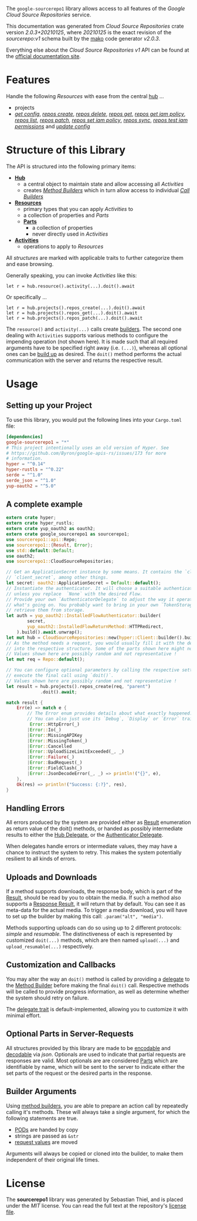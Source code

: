 <!---
DO NOT EDIT !
This file was generated automatically from 'src/mako/api/README.md.mako'
DO NOT EDIT !
-->
The `google-sourcerepo1` library allows access to all features of the *Google Cloud Source Repositories* service.

This documentation was generated from *Cloud Source Repositories* crate version *2.0.3+20210125*, where *20210125* is the exact revision of the *sourcerepo:v1* schema built by the [mako](http://www.makotemplates.org/) code generator *v2.0.3*.

Everything else about the *Cloud Source Repositories* *v1* API can be found at the
[official documentation site](https://cloud.google.com/source-repositories/docs/apis).
# Features

Handle the following *Resources* with ease from the central [hub](https://docs.rs/google-sourcerepo1/2.0.3+20210125/google_sourcerepo1/CloudSourceRepositories) ... 

* projects
 * [*get config*](https://docs.rs/google-sourcerepo1/2.0.3+20210125/google_sourcerepo1/api::ProjectGetConfigCall), [*repos create*](https://docs.rs/google-sourcerepo1/2.0.3+20210125/google_sourcerepo1/api::ProjectRepoCreateCall), [*repos delete*](https://docs.rs/google-sourcerepo1/2.0.3+20210125/google_sourcerepo1/api::ProjectRepoDeleteCall), [*repos get*](https://docs.rs/google-sourcerepo1/2.0.3+20210125/google_sourcerepo1/api::ProjectRepoGetCall), [*repos get iam policy*](https://docs.rs/google-sourcerepo1/2.0.3+20210125/google_sourcerepo1/api::ProjectRepoGetIamPolicyCall), [*repos list*](https://docs.rs/google-sourcerepo1/2.0.3+20210125/google_sourcerepo1/api::ProjectRepoListCall), [*repos patch*](https://docs.rs/google-sourcerepo1/2.0.3+20210125/google_sourcerepo1/api::ProjectRepoPatchCall), [*repos set iam policy*](https://docs.rs/google-sourcerepo1/2.0.3+20210125/google_sourcerepo1/api::ProjectRepoSetIamPolicyCall), [*repos sync*](https://docs.rs/google-sourcerepo1/2.0.3+20210125/google_sourcerepo1/api::ProjectRepoSyncCall), [*repos test iam permissions*](https://docs.rs/google-sourcerepo1/2.0.3+20210125/google_sourcerepo1/api::ProjectRepoTestIamPermissionCall) and [*update config*](https://docs.rs/google-sourcerepo1/2.0.3+20210125/google_sourcerepo1/api::ProjectUpdateConfigCall)




# Structure of this Library

The API is structured into the following primary items:

* **[Hub](https://docs.rs/google-sourcerepo1/2.0.3+20210125/google_sourcerepo1/CloudSourceRepositories)**
    * a central object to maintain state and allow accessing all *Activities*
    * creates [*Method Builders*](https://docs.rs/google-sourcerepo1/2.0.3+20210125/google_sourcerepo1/client::MethodsBuilder) which in turn
      allow access to individual [*Call Builders*](https://docs.rs/google-sourcerepo1/2.0.3+20210125/google_sourcerepo1/client::CallBuilder)
* **[Resources](https://docs.rs/google-sourcerepo1/2.0.3+20210125/google_sourcerepo1/client::Resource)**
    * primary types that you can apply *Activities* to
    * a collection of properties and *Parts*
    * **[Parts](https://docs.rs/google-sourcerepo1/2.0.3+20210125/google_sourcerepo1/client::Part)**
        * a collection of properties
        * never directly used in *Activities*
* **[Activities](https://docs.rs/google-sourcerepo1/2.0.3+20210125/google_sourcerepo1/client::CallBuilder)**
    * operations to apply to *Resources*

All *structures* are marked with applicable traits to further categorize them and ease browsing.

Generally speaking, you can invoke *Activities* like this:

```Rust,ignore
let r = hub.resource().activity(...).doit().await
```

Or specifically ...

```ignore
let r = hub.projects().repos_create(...).doit().await
let r = hub.projects().repos_get(...).doit().await
let r = hub.projects().repos_patch(...).doit().await
```

The `resource()` and `activity(...)` calls create [builders][builder-pattern]. The second one dealing with `Activities` 
supports various methods to configure the impending operation (not shown here). It is made such that all required arguments have to be 
specified right away (i.e. `(...)`), whereas all optional ones can be [build up][builder-pattern] as desired.
The `doit()` method performs the actual communication with the server and returns the respective result.

# Usage

## Setting up your Project

To use this library, you would put the following lines into your `Cargo.toml` file:

```toml
[dependencies]
google-sourcerepo1 = "*"
# This project intentionally uses an old version of Hyper. See
# https://github.com/Byron/google-apis-rs/issues/173 for more
# information.
hyper = "^0.14"
hyper-rustls = "^0.22"
serde = "^1.0"
serde_json = "^1.0"
yup-oauth2 = "^5.0"
```

## A complete example

```Rust
extern crate hyper;
extern crate hyper_rustls;
extern crate yup_oauth2 as oauth2;
extern crate google_sourcerepo1 as sourcerepo1;
use sourcerepo1::api::Repo;
use sourcerepo1::{Result, Error};
use std::default::Default;
use oauth2;
use sourcerepo1::CloudSourceRepositories;

// Get an ApplicationSecret instance by some means. It contains the `client_id` and 
// `client_secret`, among other things.
let secret: oauth2::ApplicationSecret = Default::default();
// Instantiate the authenticator. It will choose a suitable authentication flow for you, 
// unless you replace  `None` with the desired Flow.
// Provide your own `AuthenticatorDelegate` to adjust the way it operates and get feedback about 
// what's going on. You probably want to bring in your own `TokenStorage` to persist tokens and
// retrieve them from storage.
let auth = yup_oauth2::InstalledFlowAuthenticator::builder(
        secret,
        yup_oauth2::InstalledFlowReturnMethod::HTTPRedirect,
    ).build().await.unwrap();
let mut hub = CloudSourceRepositories::new(hyper::Client::builder().build(hyper_rustls::HttpsConnector::with_native_roots()), auth);
// As the method needs a request, you would usually fill it with the desired information
// into the respective structure. Some of the parts shown here might not be applicable !
// Values shown here are possibly random and not representative !
let mut req = Repo::default();

// You can configure optional parameters by calling the respective setters at will, and
// execute the final call using `doit()`.
// Values shown here are possibly random and not representative !
let result = hub.projects().repos_create(req, "parent")
             .doit().await;

match result {
    Err(e) => match e {
        // The Error enum provides details about what exactly happened.
        // You can also just use its `Debug`, `Display` or `Error` traits
         Error::HttpError(_)
        |Error::Io(_)
        |Error::MissingAPIKey
        |Error::MissingToken(_)
        |Error::Cancelled
        |Error::UploadSizeLimitExceeded(_, _)
        |Error::Failure(_)
        |Error::BadRequest(_)
        |Error::FieldClash(_)
        |Error::JsonDecodeError(_, _) => println!("{}", e),
    },
    Ok(res) => println!("Success: {:?}", res),
}

```
## Handling Errors

All errors produced by the system are provided either as [Result](https://docs.rs/google-sourcerepo1/2.0.3+20210125/google_sourcerepo1/client::Result) enumeration as return value of
the doit() methods, or handed as possibly intermediate results to either the 
[Hub Delegate](https://docs.rs/google-sourcerepo1/2.0.3+20210125/google_sourcerepo1/client::Delegate), or the [Authenticator Delegate](https://docs.rs/yup-oauth2/*/yup_oauth2/trait.AuthenticatorDelegate.html).

When delegates handle errors or intermediate values, they may have a chance to instruct the system to retry. This 
makes the system potentially resilient to all kinds of errors.

## Uploads and Downloads
If a method supports downloads, the response body, which is part of the [Result](https://docs.rs/google-sourcerepo1/2.0.3+20210125/google_sourcerepo1/client::Result), should be
read by you to obtain the media.
If such a method also supports a [Response Result](https://docs.rs/google-sourcerepo1/2.0.3+20210125/google_sourcerepo1/client::ResponseResult), it will return that by default.
You can see it as meta-data for the actual media. To trigger a media download, you will have to set up the builder by making
this call: `.param("alt", "media")`.

Methods supporting uploads can do so using up to 2 different protocols: 
*simple* and *resumable*. The distinctiveness of each is represented by customized 
`doit(...)` methods, which are then named `upload(...)` and `upload_resumable(...)` respectively.

## Customization and Callbacks

You may alter the way an `doit()` method is called by providing a [delegate](https://docs.rs/google-sourcerepo1/2.0.3+20210125/google_sourcerepo1/client::Delegate) to the 
[Method Builder](https://docs.rs/google-sourcerepo1/2.0.3+20210125/google_sourcerepo1/client::CallBuilder) before making the final `doit()` call. 
Respective methods will be called to provide progress information, as well as determine whether the system should 
retry on failure.

The [delegate trait](https://docs.rs/google-sourcerepo1/2.0.3+20210125/google_sourcerepo1/client::Delegate) is default-implemented, allowing you to customize it with minimal effort.

## Optional Parts in Server-Requests

All structures provided by this library are made to be [encodable](https://docs.rs/google-sourcerepo1/2.0.3+20210125/google_sourcerepo1/client::RequestValue) and 
[decodable](https://docs.rs/google-sourcerepo1/2.0.3+20210125/google_sourcerepo1/client::ResponseResult) via *json*. Optionals are used to indicate that partial requests are responses 
are valid.
Most optionals are are considered [Parts](https://docs.rs/google-sourcerepo1/2.0.3+20210125/google_sourcerepo1/client::Part) which are identifiable by name, which will be sent to 
the server to indicate either the set parts of the request or the desired parts in the response.

## Builder Arguments

Using [method builders](https://docs.rs/google-sourcerepo1/2.0.3+20210125/google_sourcerepo1/client::CallBuilder), you are able to prepare an action call by repeatedly calling it's methods.
These will always take a single argument, for which the following statements are true.

* [PODs][wiki-pod] are handed by copy
* strings are passed as `&str`
* [request values](https://docs.rs/google-sourcerepo1/2.0.3+20210125/google_sourcerepo1/client::RequestValue) are moved

Arguments will always be copied or cloned into the builder, to make them independent of their original life times.

[wiki-pod]: http://en.wikipedia.org/wiki/Plain_old_data_structure
[builder-pattern]: http://en.wikipedia.org/wiki/Builder_pattern
[google-go-api]: https://github.com/google/google-api-go-client

# License
The **sourcerepo1** library was generated by Sebastian Thiel, and is placed 
under the *MIT* license.
You can read the full text at the repository's [license file][repo-license].

[repo-license]: https://github.com/Byron/google-apis-rsblob/main/LICENSE.md
